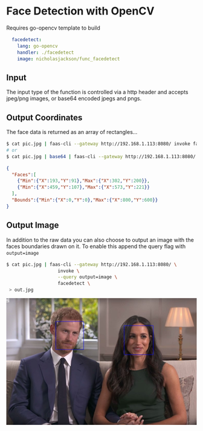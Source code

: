 # Face Detection with OpenCV
Requires go-opencv template to build

```yaml
  facedetect:
    lang: go-opencv
    handler: ./facedetect
    image: nicholasjackson/func_facedetect
```

## Input
The input type of the function is controlled via a http header and accepts jpeg/png images, or base64 encoded jpegs and pngs.

## Output Coordinates
The face data is returned as an array of rectangles...

```bash
$ cat pic.jpg | faas-cli --gateway http://192.168.1.113:8080/ invoke facedetect
# or
$ cat pic.jpg | base64 | faas-cli --gateway http://192.168.1.113:8080/ invoke facedetect
```

```json
{
  "Faces":[
    {"Min":{"X":193,"Y":91},"Max":{"X":302,"Y":200}},
    {"Min":{"X":459,"Y":107},"Max":{"X":573,"Y":221}}
  ],
  "Bounds":{"Min":{"X":0,"Y":0},"Max":{"X":800,"Y":600}}
}
```

## Output Image
In addition to the raw data you can also choose to output an image with the faces boundaries drawn on it.  To enable this append the query flag with `output=image`

```bash
$ cat pic.jpg | faas-cli --gateway http://192.168.1.113:8080/ \
                   invoke \
                   --query output=image \
                   facedetect \
 > out.jpg
```

![](./out.jpg)
